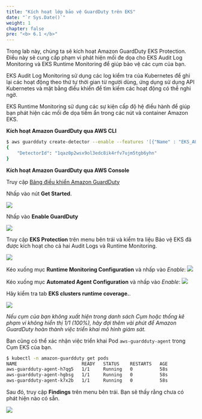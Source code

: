 ```yaml
---
title: "Kích hoạt lớp bảo vệ GuardDuty trên EKS"
date: "`r Sys.Date()`"
weight: 1
chapter: false
pre: "<b> 6.1 </b>"
---
```


Trong lab này, chúng ta sẽ kích hoạt Amazon GuardDuty EKS Protection. Điều này sẽ cung cấp phạm vi phát hiện mối đe dọa cho EKS Audit Log Monitoring và EKS Runtime Monitoring để giúp bảo vệ các cụm của bạn.

EKS Audit Log Monitoring sử dụng các log kiểm tra của Kubernetes để ghi lại các hoạt động theo thứ tự thời gian từ người dùng, ứng dụng sử dụng API Kubernetes và mặt bằng điều khiển để tìm kiếm các hoạt động có thể nghi ngờ.

EKS Runtime Monitoring sử dụng các sự kiện cấp độ hệ điều hành để giúp bạn phát hiện các mối đe dọa tiềm ẩn trong các nút và container Amazon EKS.

**Kích hoạt Amazon GuardDuty qua AWS CLI**

```bash test=false
$ aws guardduty create-detector --enable --features '[{"Name" : "EKS_AUDIT_LOGS", "Status" : "ENABLED"}, {"Name" : "EKS_RUNTIME_MONITORING", "Status" : "ENABLED", "AdditionalConfiguration" : [{"Name" : "EKS_ADDON_MANAGEMENT", "Status" : "ENABLED"}]}]'
{
    "DetectorId": "1qaz0p2wsx9ol3edc8ik4rfv7ujm5tgb6yhn"
}
```

**Kích hoạt Amazon GuardDuty qua AWS Console**

Truy cập [Bảng điều khiển Amazon GuardDuty](https://console.aws.amazon.com/guardduty/home)

Nhấp vào nút **Get Started**.

![](/EKS-Workshop-5/images/p6/p61/6.1-1-GettingStarted.png)

Nhấp vào **Enable GuardDuty**

![](/EKS-Workshop-5/images/p6/p61/6.1-2-Enable.png)


Truy cập **EKS Protection** trên menu bên trái và kiểm tra liệu Bảo vệ EKS đã được kích hoạt cho cả hai Audit Logs và Runtime Monitoring.

![](/EKS-Workshop-5/images/p6/p61/6.1-3-EnableEKS.png)

Kéo xuống mục **Runtime Monitoring Configuration** và nhấp vào _Enable_:
![](/EKS-Workshop-5/images/p6/p61/6.1-4-EnableRTMonitor.png)

Kéo xuống mục **Automated Agent Configuration** và nhấp vào _Enable_:
![](/EKS-Workshop-5/images/p6/p61/6.1-5-EnableRTMonitorEKS.png)

Hãy kiểm tra tab **EKS clusters runtime coverage.**.

![](/EKS-Workshop-5/images/p6/p61/6.1-6-RTCoverageEKS.png)

*Nếu cụm của bạn không xuất hiện trong danh sách Cụm hoặc thống kê phạm vi không hiển thị 1/1 (100%), hãy đợi thêm vài phút để Amazon GuardDuty hoàn thành việc triển khai mô hình giám sát.*

Bạn cũng có thể xác nhận việc triển khai Pod `aws-guardduty-agent` trong Cụm EKS của bạn.

```bash test=false
$ kubectl -n amazon-guardduty get pods                                                                                                                
NAME                        READY   STATUS    RESTARTS   AGE
aws-guardduty-agent-h7qg5   1/1     Running   0          58s
aws-guardduty-agent-hgbsg   1/1     Running   0          58s
aws-guardduty-agent-k7x2b   1/1     Running   0          58s
```

Sau đó, truy cập **Findings** trên menu bên trái. Bạn sẽ thấy rằng chưa có phát hiện nào có sẵn.

![](/EKS-Workshop-5/images/p6/p61/6.1-7-findings.png)